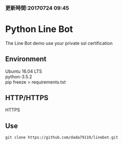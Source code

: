 ### 更新時間:20170724 09:45

# Python Line Bot
The Line Bot demo use your private ssl certification

## Environment
Ubuntu 16.04 LTS </br>
python-3.5.2 </br>
pip freeze > requirements.txt

## HTTP/HTTPS
HTTPS

## Use
```
git clone https://github.com/dada79119/linebot.git
```


